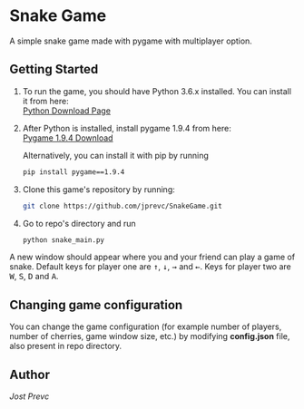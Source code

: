 # Snake Game

A simple snake game made with pygame with multiplayer option.

## Getting Started

1) To run the game, you should have Python 3.6.x installed. You can install it from here:  
[Python Download Page](https://www.python.org/downloads/release/python-365/)

2) After Python is installed, install pygame 1.9.4 from here:  
[Pygame 1.9.4 Download](http://www.pygame.org/download.shtml)

    Alternatively, you can install it with pip by running
    ```sh
    pip install pygame==1.9.4
    ```

3) Clone this game's repository by running:
    ```sh
    git clone https://github.com/jprevc/SnakeGame.git
    ```
    
4) Go to repo's directory and run

    ```sh
    python snake_main.py
    ```
    
A new window should appear where you and your friend can play a game of snake. Default keys for player one are 
<kbd>&uarr;</kbd>, <kbd>&darr;</kbd>, <kbd>&rarr;</kbd> and <kbd>&larr;</kbd>. Keys for player two are 
<kbd>W</kbd>, <kbd>S</kbd>, <kbd>D</kbd> and <kbd>A</kbd>.

## Changing game configuration
You can change the game configuration (for example number of players, number of cherries, game window size, etc.)
by modifying **config.json** file, also present in repo directory.

## Author

*Jost Prevc*


